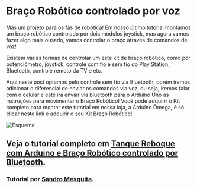 # Braço Robótico controlado por voz

Mas um projeto para os fãs de robótica! Em nosso último tutorial montamos um braço robótico controlado por dois módulos joystick, mas agora vamos fazer algo mais ousado, vamos controlar o braço através de comandos de voz!

Existem várias formas de controlar um este kit de braço robótico, como por potenciômetro, joystick, controle com fio e sem fio do Play Station, Bluetooth, controle remoto da TV e etc.

Aqui neste post optamos pelo controle sem fio via Bluetooth, porém iremos adicionar o diferencial de enviar os comandos via voz, ou seja, iremos falar com o celular e este irá enviar via bluetooth para o Arduino Uno as instruções para movimentar o Braço Robótico! Você pode adquirir o Kit completo para montar este tutorial em nossa loja, a Arduino Ômega, é só clicar neste link e adquirir o seu Kit Braço Robótico!

![Esquema](http://blog.arduinoomega.com/wp-content/uploads/2021/05/image-1024x768.png)

## Veja o tutorial completo em [Tanque Reboque com Arduino e Braço Robótico controlado por Bluetooth](https://blog.arduinoomega.com/braco-robotico-controlado-por-voz/).

### Tutorial por [Sandro Mesquita](https://www.instagram.com/profsandromesquita/).

